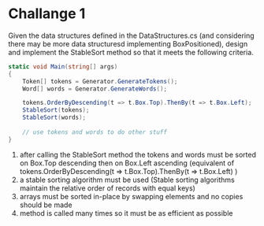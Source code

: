 # Challange 1

Given the data structures defined in the DataStructures.cs (and considering there may be more data structuresd implementing BoxPositioned),
design and implement the StableSort method so that it meets the following criteria.

```csharp
static void Main(string[] args)
{
    Token[] tokens = Generator.GenerateTokens();
    Word[] words = Generator.GenerateWords();

    tokens.OrderByDescending(t => t.Box.Top).ThenBy(t => t.Box.Left);
    StableSort(tokens);
    StableSort(words);	
	
	// use tokens and words to do other stuff
}
```

1. after calling the StableSort method the tokens and words must be sorted on Box.Top descending then on Box.Left ascending
(equivalent of tokens.OrderByDescending(t => t.Box.Top).ThenBy(t => t.Box.Left) )
2. a stable sorting algorithm must be used (Stable sorting algorithms maintain the relative order of records with equal keys)
2. arrays must be sorted in-place by swapping elements and no copies should be made
3. method is called many times so it must be as efficient as possible